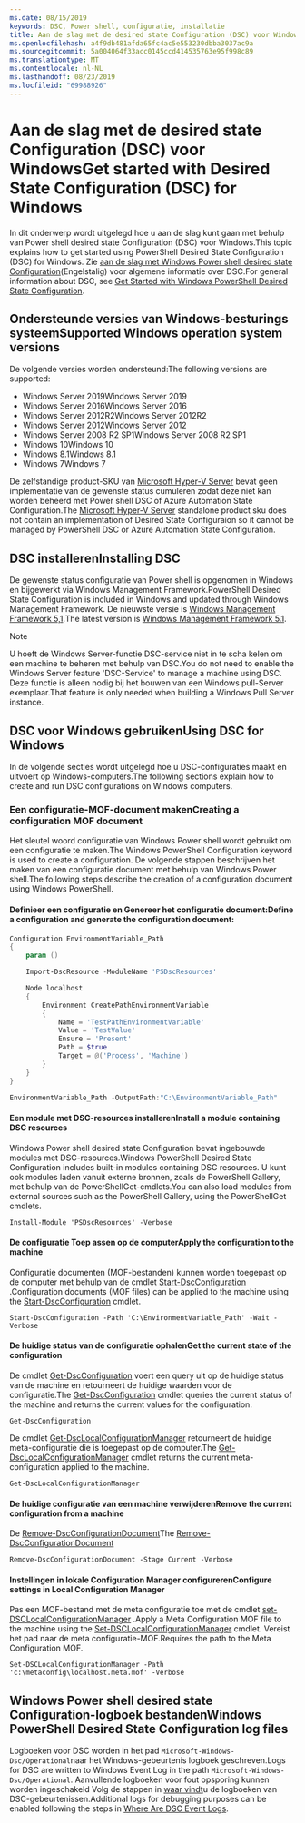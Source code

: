 ```yaml
---
ms.date: 08/15/2019
keywords: DSC, Power shell, configuratie, installatie
title: Aan de slag met de desired state Configuration (DSC) voor Windows
ms.openlocfilehash: a4f9db481afda65fc4ac5e553230dbba3037ac9a
ms.sourcegitcommit: 5a004064f33acc0145ccd414535763e95f998c89
ms.translationtype: MT
ms.contentlocale: nl-NL
ms.lasthandoff: 08/23/2019
ms.locfileid: "69988926"
---
```

# <a name="get-started-with-desired-state-configuration-dsc-for-windows"></a><span data-ttu-id="be542-103">Aan de slag met de desired state Configuration (DSC) voor Windows</span><span class="sxs-lookup"><span data-stu-id="be542-103">Get started with Desired State Configuration (DSC) for Windows</span></span>

<span data-ttu-id="be542-104">In dit onderwerp wordt uitgelegd hoe u aan de slag kunt gaan met behulp van Power shell desired state Configuration (DSC) voor Windows.</span><span class="sxs-lookup"><span data-stu-id="be542-104">This topic explains how to get started using PowerShell Desired State Configuration (DSC) for Windows.</span></span>
<span data-ttu-id="be542-105">Zie [aan de slag met Windows Power shell desired state Configuration](../overview/overview.md)(Engelstalig) voor algemene informatie over DSC.</span><span class="sxs-lookup"><span data-stu-id="be542-105">For general information about DSC, see [Get Started with Windows PowerShell Desired State Configuration](../overview/overview.md).</span></span>

## <a name="supported-windows-operation-system-versions"></a><span data-ttu-id="be542-106">Ondersteunde versies van Windows-besturings systeem</span><span class="sxs-lookup"><span data-stu-id="be542-106">Supported Windows operation system versions</span></span>

<span data-ttu-id="be542-107">De volgende versies worden ondersteund:</span><span class="sxs-lookup"><span data-stu-id="be542-107">The following versions are supported:</span></span>

- <span data-ttu-id="be542-108">Windows Server 2019</span><span class="sxs-lookup"><span data-stu-id="be542-108">Windows Server 2019</span></span>
- <span data-ttu-id="be542-109">Windows Server 2016</span><span class="sxs-lookup"><span data-stu-id="be542-109">Windows Server 2016</span></span>
- <span data-ttu-id="be542-110">Windows Server 2012R2</span><span class="sxs-lookup"><span data-stu-id="be542-110">Windows Server 2012R2</span></span>
- <span data-ttu-id="be542-111">Windows Server 2012</span><span class="sxs-lookup"><span data-stu-id="be542-111">Windows Server 2012</span></span>
- <span data-ttu-id="be542-112">Windows Server 2008 R2 SP1</span><span class="sxs-lookup"><span data-stu-id="be542-112">Windows Server 2008 R2 SP1</span></span>
- <span data-ttu-id="be542-113">Windows 10</span><span class="sxs-lookup"><span data-stu-id="be542-113">Windows 10</span></span>
- <span data-ttu-id="be542-114">Windows 8.1</span><span class="sxs-lookup"><span data-stu-id="be542-114">Windows 8.1</span></span>
- <span data-ttu-id="be542-115">Windows 7</span><span class="sxs-lookup"><span data-stu-id="be542-115">Windows 7</span></span>

<span data-ttu-id="be542-116">De zelfstandige product-SKU van [Microsoft Hyper-V Server](/windows-server/virtualization/hyper-v/hyper-v-server-2016) bevat geen implementatie van de gewenste status cumuleren zodat deze niet kan worden beheerd met Power shell DSC of Azure Automation State Configuration.</span><span class="sxs-lookup"><span data-stu-id="be542-116">The [Microsoft Hyper-V Server](/windows-server/virtualization/hyper-v/hyper-v-server-2016) standalone product sku does not contain an implementation of Desired State Configuraion so it cannot be managed by PowerShell DSC or Azure Automation State Configuration.</span></span>

## <a name="installing-dsc"></a><span data-ttu-id="be542-117">DSC installeren</span><span class="sxs-lookup"><span data-stu-id="be542-117">Installing DSC</span></span>

<span data-ttu-id="be542-118">De gewenste status configuratie van Power shell is opgenomen in Windows en bijgewerkt via Windows Management Framework.</span><span class="sxs-lookup"><span data-stu-id="be542-118">PowerShell Desired State Configuration is included in Windows and updated through Windows Management Framework.</span></span>
<span data-ttu-id="be542-119">De nieuwste versie is [Windows Management Framework 5,1](https://www.microsoft.com/en-us/download/details.aspx?id=54616).</span><span class="sxs-lookup"><span data-stu-id="be542-119">The latest version is [Windows Management Framework 5.1](https://www.microsoft.com/en-us/download/details.aspx?id=54616).</span></span>

> [!NOTE]
> <span data-ttu-id="be542-120">U hoeft de Windows Server-functie DSC-service niet in te scha kelen om een machine te beheren met behulp van DSC.</span><span class="sxs-lookup"><span data-stu-id="be542-120">You do not need to enable the Windows Server feature 'DSC-Service' to manage a machine using DSC.</span></span>
> <span data-ttu-id="be542-121">Deze functie is alleen nodig bij het bouwen van een Windows pull-Server exemplaar.</span><span class="sxs-lookup"><span data-stu-id="be542-121">That feature is only needed when building a Windows Pull Server instance.</span></span>

## <a name="using-dsc-for-windows"></a><span data-ttu-id="be542-122">DSC voor Windows gebruiken</span><span class="sxs-lookup"><span data-stu-id="be542-122">Using DSC for Windows</span></span>

<span data-ttu-id="be542-123">In de volgende secties wordt uitgelegd hoe u DSC-configuraties maakt en uitvoert op Windows-computers.</span><span class="sxs-lookup"><span data-stu-id="be542-123">The following sections explain how to create and run DSC configurations on Windows computers.</span></span>

### <a name="creating-a-configuration-mof-document"></a><span data-ttu-id="be542-124">Een configuratie-MOF-document maken</span><span class="sxs-lookup"><span data-stu-id="be542-124">Creating a configuration MOF document</span></span>

<span data-ttu-id="be542-125">Het sleutel woord configuratie van Windows Power shell wordt gebruikt om een configuratie te maken.</span><span class="sxs-lookup"><span data-stu-id="be542-125">The Windows PowerShell Configuration keyword is used to create a configuration.</span></span>
<span data-ttu-id="be542-126">De volgende stappen beschrijven het maken van een configuratie document met behulp van Windows Power shell.</span><span class="sxs-lookup"><span data-stu-id="be542-126">The following steps describe the creation of a configuration document using Windows PowerShell.</span></span>

#### <a name="define-a-configuration-and-generate-the-configuration-document"></a><span data-ttu-id="be542-127">Definieer een configuratie en Genereer het configuratie document:</span><span class="sxs-lookup"><span data-stu-id="be542-127">Define a configuration and generate the configuration document:</span></span>

```powershell
Configuration EnvironmentVariable_Path
{
    param ()

    Import-DscResource -ModuleName 'PSDscResources'

    Node localhost
    {
        Environment CreatePathEnvironmentVariable
        {
            Name = 'TestPathEnvironmentVariable'
            Value = 'TestValue'
            Ensure = 'Present'
            Path = $true
            Target = @('Process', 'Machine')
        }
    }
}

EnvironmentVariable_Path -OutputPath:"C:\EnvironmentVariable_Path"
```
#### <a name="install-a-module-containing-dsc-resources"></a><span data-ttu-id="be542-128">Een module met DSC-resources installeren</span><span class="sxs-lookup"><span data-stu-id="be542-128">Install a module containing DSC resources</span></span>

<span data-ttu-id="be542-129">Windows Power shell desired state Configuration bevat ingebouwde modules met DSC-resources.</span><span class="sxs-lookup"><span data-stu-id="be542-129">Windows PowerShell Desired State Configuration includes built-in modules containing DSC resources.</span></span>
<span data-ttu-id="be542-130">U kunt ook modules laden vanuit externe bronnen, zoals de PowerShell Gallery, met behulp van de PowerShellGet-cmdlets.</span><span class="sxs-lookup"><span data-stu-id="be542-130">You can also load modules from external sources such as the PowerShell Gallery, using the PowerShellGet cmdlets.</span></span>

`Install-Module 'PSDscResources' -Verbose`

#### <a name="apply-the-configuration-to-the-machine"></a><span data-ttu-id="be542-131">De configuratie Toep assen op de computer</span><span class="sxs-lookup"><span data-stu-id="be542-131">Apply the configuration to the machine</span></span>

<span data-ttu-id="be542-132">Configuratie documenten (MOF-bestanden) kunnen worden toegepast op de computer met behulp van de cmdlet [Start-DscConfiguration](/powershell/module/psdesiredstateconfiguration/start-dscconfiguration) .</span><span class="sxs-lookup"><span data-stu-id="be542-132">Configuration documents (MOF files) can be applied to the machine using the [Start-DscConfiguration](/powershell/module/psdesiredstateconfiguration/start-dscconfiguration) cmdlet.</span></span>

`Start-DscConfiguration -Path 'C:\EnvironmentVariable_Path' -Wait -Verbose`

#### <a name="get-the-current-state-of-the-configuration"></a><span data-ttu-id="be542-133">De huidige status van de configuratie ophalen</span><span class="sxs-lookup"><span data-stu-id="be542-133">Get the current state of the configuration</span></span>

<span data-ttu-id="be542-134">De cmdlet [Get-DscConfiguration](/powershell/module/psdesiredstateconfiguration/get-dscconfiguration) voert een query uit op de huidige status van de machine en retourneert de huidige waarden voor de configuratie.</span><span class="sxs-lookup"><span data-stu-id="be542-134">The [Get-DscConfiguration](/powershell/module/psdesiredstateconfiguration/get-dscconfiguration) cmdlet queries the current status of the machine and returns the current values for the configuration.</span></span>

`Get-DscConfiguration`

<span data-ttu-id="be542-135">De cmdlet [Get-DscLocalConfigurationManager](/powershell/module/psdesiredstateconfiguration/get-dscLocalConfigurationManager) retourneert de huidige meta-configuratie die is toegepast op de computer.</span><span class="sxs-lookup"><span data-stu-id="be542-135">The [Get-DscLocalConfigurationManager](/powershell/module/psdesiredstateconfiguration/get-dscLocalConfigurationManager) cmdlet returns the current meta-configuration applied to the machine.</span></span>

`Get-DscLocalConfigurationManager`

#### <a name="remove-the-current-configuration-from-a-machine"></a><span data-ttu-id="be542-136">De huidige configuratie van een machine verwijderen</span><span class="sxs-lookup"><span data-stu-id="be542-136">Remove the current configuration from a machine</span></span>

<span data-ttu-id="be542-137">De [Remove-DscConfigurationDocument](/powershell/module/psdesiredstateconfiguration/remove-dscconfigurationdocument)</span><span class="sxs-lookup"><span data-stu-id="be542-137">The [Remove-DscConfigurationDocument](/powershell/module/psdesiredstateconfiguration/remove-dscconfigurationdocument)</span></span>

`Remove-DscConfigurationDocument -Stage Current -Verbose`

#### <a name="configure-settings-in-local-configuration-manager"></a><span data-ttu-id="be542-138">Instellingen in lokale Configuration Manager configureren</span><span class="sxs-lookup"><span data-stu-id="be542-138">Configure settings in Local Configuration Manager</span></span>

<span data-ttu-id="be542-139">Pas een MOF-bestand met de meta configuratie toe met de cmdlet [set-DSCLocalConfigurationManager](/powershell/module/PSDesiredStateConfiguration/Set-DscLocalConfigurationManager) .</span><span class="sxs-lookup"><span data-stu-id="be542-139">Apply a Meta Configuration MOF file to the machine using the [Set-DSCLocalConfigurationManager](/powershell/module/PSDesiredStateConfiguration/Set-DscLocalConfigurationManager) cmdlet.</span></span>
<span data-ttu-id="be542-140">Vereist het pad naar de meta configuratie-MOF.</span><span class="sxs-lookup"><span data-stu-id="be542-140">Requires the path to the Meta Configuration MOF.</span></span>

`Set-DSCLocalConfigurationManager -Path 'c:\metaconfig\localhost.meta.mof' -Verbose`

## <a name="windows-powershell-desired-state-configuration-log-files"></a><span data-ttu-id="be542-141">Windows Power shell desired state Configuration-logboek bestanden</span><span class="sxs-lookup"><span data-stu-id="be542-141">Windows PowerShell Desired State Configuration log files</span></span>

<span data-ttu-id="be542-142">Logboeken voor DSC worden in het pad `Microsoft-Windows-Dsc/Operational`naar het Windows-gebeurtenis logboek geschreven.</span><span class="sxs-lookup"><span data-stu-id="be542-142">Logs for DSC are written to Windows Event Log in the path `Microsoft-Windows-Dsc/Operational`.</span></span>
<span data-ttu-id="be542-143">Aanvullende logboeken voor fout opsporing kunnen worden ingeschakeld Volg de stappen in [waar vindt](/powershell/dsc/troubleshooting/troubleshooting#where-are-dsc-event-logs)u de logboeken van DSC-gebeurtenissen.</span><span class="sxs-lookup"><span data-stu-id="be542-143">Additional logs for debugging purposes can be enabled following the steps in [Where Are DSC Event Logs](/powershell/dsc/troubleshooting/troubleshooting#where-are-dsc-event-logs).</span></span>

